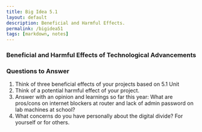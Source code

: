 ```yaml
---
title: Big Idea 5.1
layout: default
description: Beneficial and Harmful Effects.
permalink: /bigidea51
tags: [markdown, notes]
---
```


### Beneficial and Harmful Effects of Technological Advancements

### Questions to Answer

1. Think of three beneficial effects of your projects based on 5.1 Unit
2. Think of a potential harmful effect of your project.
3. Answer with an opinion and learnings so far this year:  What are pros/cons on internet blockers at router and lack of admin password on lab machines at school?
5. What concerns do you have personally about the digital divide?  For yourself or for others.